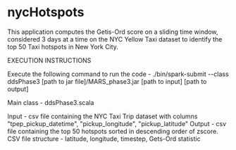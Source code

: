 # nycHotspots
This application computes the Getis-Ord score on a sliding time window, considered 3 days at a time on the NYC Yellow Taxi dataset to identify the top 50 Taxi hotspots in New York City.

EXECUTION INSTRUCTIONS

Execute the following command to run the code -
./bin/spark-submit --class ddsPhase3 [path to jar file]/MARS_phase3.jar [path to input] [path to output]

Main class - ddsPhase3.scala

Input - csv file containing the NYC Taxi Trip dataset with columns "tpep_pickup_datetime", "pickup_longitude", "pickup_latitude"
Output - csv file containing the top 50 hotspots sorted in descending order of zscore. CSV file structure - latitude, longitude, timestep, Gets-Ord statistic 

